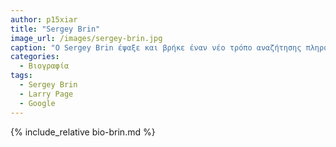 ```yaml
---
author: p15xiar
title: "Sergey Brin"
image_url: /images/sergey-brin.jpg
caption: "O Sergey Brin έψαξε και βρήκε έναν νέο τρόπο αναζήτησης πληροφοριών και στοιχείων στον Παγκόσμιο Ιστό."
categories:
  - Βιογραφία 
tags:
  - Sergey Brin
  - Larry Page
  - Google
---
```


{% include_relative bio-brin.md %}
